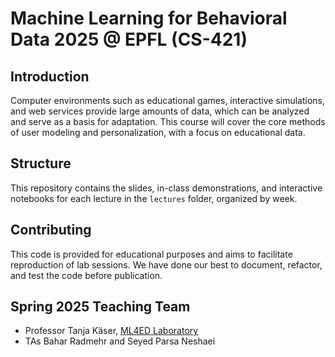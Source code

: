 # Machine Learning for Behavioral Data 2025 @ EPFL (CS-421)

## Introduction
Computer environments such as educational games, interactive simulations, and web services provide large amounts of data, which can be analyzed and serve as a basis for adaptation. This course will cover the core methods of user modeling and personalization, with a focus on educational data.

## Structure
This repository contains the slides, in-class demonstrations, and interactive notebooks for each lecture in the `lectures` folder, organized by week. 

## Contributing
This code is provided for educational purposes and aims to facilitate reproduction of lab sessions.
We have done our best to document, refactor, and test the code before publication.

## Spring 2025 Teaching Team
- Professor Tanja Käser, [ML4ED Laboratory](https://www.epfl.ch/labs/ml4ed/)
- TAs Bahar Radmehr and Seyed Parsa Neshaei
